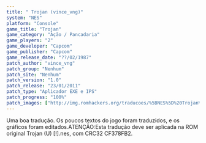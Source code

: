 ```yaml
---
title: " Trojan (vince_vng)"
system: "NES"
platform: "Console"
game_title: "Trojan"
game_category: "Ação / Pancadaria"
game_players: "2"
game_developer: "Capcom"
game_publisher: "Capcom"
game_release_date: "??/02/1987"
patch_author: "vince_vng"
patch_group: "Nenhum"
patch_site: "Nenhum"
patch_version: "1.0"
patch_release: "23/01/2011"
patch_type: "Aplicador EXE e IPS"
patch_progress: "100%"
patch_images: ["http://img.romhackers.org/traducoes/%5BNES%5D%20Trojan%20-%20vince_vng%20-%201.png","http://img.romhackers.org/traducoes/%5BNES%5D%20Trojan%20-%20vince_vng%20-%202.png","http://img.romhackers.org/traducoes/%5BNES%5D%20Trojan%20-%20vince_vng%20-%203.png"]
---
```

Uma boa tradução. Os poucos textos do jogo foram traduzidos, e os gráficos foram editados.ATENÇÃO:Esta tradução deve ser aplicada na ROM original Trojan (U) [!].nes, com CRC32 CF378FB2.
